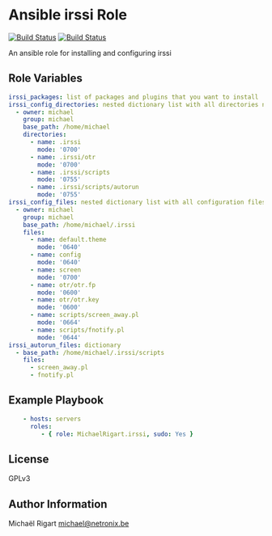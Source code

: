 Ansible irssi Role
==================
[![Build Status](https://semaphoreci.com/api/v1/projects/638c95b2-875e-4cb7-b6e2-7fa68b125d9f/459462/badge.svg)](https://semaphoreci.com/michaelrigart/ansible-role-irssi) [![Build Status](https://travis-ci.org/michaelrigart/ansible-role-irssi.svg?branch=master)](https://travis-ci.org/michaelrigart/ansible-role-irssi)

An ansible role for installing and configuring irssi

Role Variables
--------------

```yaml
irssi_packages: list of packages and plugins that you want to install
irssi_config_directories: nested dictionary list with all directories needed to put configuration files. Also holds path, permissions, etc
  - owner: michael
    group: michael
    base_path: /home/michael
    directories:
      - name: .irssi
        mode: '0700'
      - name: .irssi/otr
        mode: '0700'
      - name: .irssi/scripts
        mode: '0755'
      - name: .irssi/scripts/autorun
        mode: '0755'
irssi_config_files: nested dictionary list with all configuration files. Also holds path, permissions, etc
  - owner: michael
    group: michael
    base_path: /home/michael/.irssi
    files:
      - name: default.theme
        mode: '0640'
      - name: config
        mode: '0640'
      - name: screen
        mode: '0700'
      - name: otr/otr.fp
        mode: '0600'
      - name: otr/otr.key
        mode: '0600'
      - name: scripts/screen_away.pl
        mode: '0664'
      - name: scripts/fnotify.pl
        mode: '0644'
irssi_autorun_files: dictionary
  - base_path: /home/michael/.irssi/scripts
    files:
      - screen_away.pl
      - fnotify.pl
```

Example Playbook
-------------------------

```yaml
    - hosts: servers
      roles:
         - { role: MichaelRigart.irssi, sudo: Yes }
```

License
-------

GPLv3

Author Information
------------------

Michaël Rigart <michael@netronix.be>
